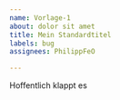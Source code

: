 ```yaml
---
name: Vorlage-1
about: dolor sit amet
title: Mein Standardtitel
labels: bug
assignees: PhilippFeO

---
```


Hoffentlich klappt es
